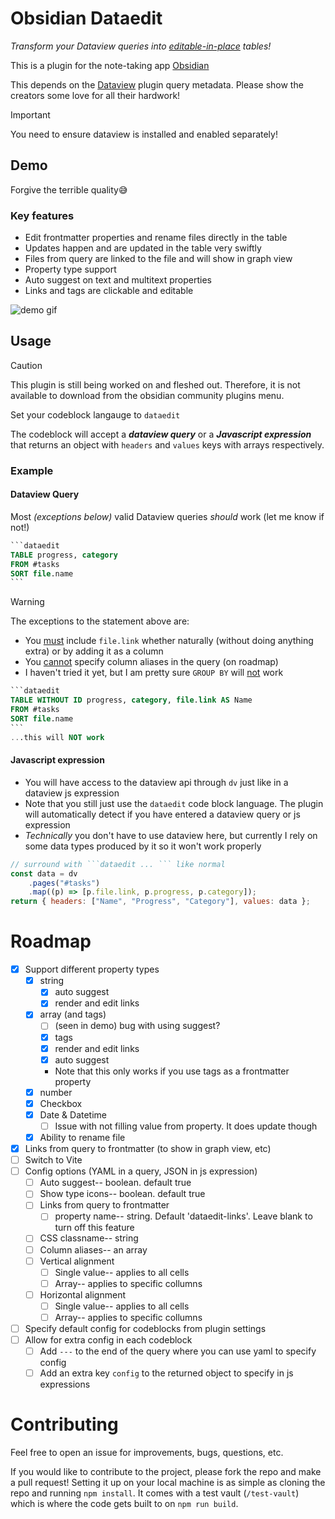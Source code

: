 # Obsidian Dataedit

_Transform your Dataview queries into <u>editable-in-place</u> tables!_

This is a plugin for the note-taking app [Obsidian](https://obsidian.md/)

This depends on the [Dataview](https://github.com/blacksmithgu/obsidian-dataview/tree/master) plugin query metadata. Please show the creators some love for all their hardwork!

> [!IMPORTANT]
> You need to ensure dataview is installed and enabled separately!

## Demo

Forgive the terrible quality😅

### Key features

-   Edit frontmatter properties and rename files directly in the table
-   Updates happen and are updated in the table very swiftly
-   Files from query are linked to the file and will show in graph view
-   Property type support
-   Auto suggest on text and multitext properties
-   Links and tags are clickable and editable

![demo gif](/dataedit-demo.gif)

## Usage

> [!CAUTION]
> This plugin is still being worked on and fleshed out. Therefore, it is not available to download from the obsidian community plugins menu.

Set your codeblock langauge to `dataedit`

The codeblock will accept a **_dataview query_** or a **_Javascript expression_** that returns an object with `headers` and `values` keys with arrays respectively.

### Example

#### Dataview Query

Most _(exceptions below)_ valid Dataview queries _should_ work (let me know if not!)

````sql
```dataedit
TABLE progress, category
FROM #tasks
SORT file.name
```
````

> [!WARNING]
> The exceptions to the statement above are:
>
> -   You <u>must</u> include `file.link` whether naturally (without doing anything extra) or by adding it as a column
> -   You <u>cannot</u> specify column aliases in the query (on roadmap)
> -   I haven't tried it yet, but I am pretty sure `GROUP BY` will <u>not</u> work

````sql
```dataedit
TABLE WITHOUT ID progress, category, file.link AS Name
FROM #tasks
SORT file.name
```
...this will NOT work
````

#### Javascript expression

-   You will have access to the dataview api through `dv` just like in a dataview js expression
-   Note that you still just use the `dataedit` code block language. The plugin will automatically detect if you have entered a dataview query or js expression
-   _Technically_ you don't have to use dataview here, but currently I rely on some data types produced by it so it won't work properly

````js
// surround with ```dataedit ... ``` like normal
const data = dv
	.pages("#tasks")
	.map((p) => [p.file.link, p.progress, p.category]);
return { headers: ["Name", "Progress", "Category"], values: data };
````

# Roadmap

-   [x] Support different property types
    -   [x] string
        -   [x] auto suggest
        -   [x] render and edit links
    -   [x] array (and tags)
        -   [ ] (seen in demo) bug with using suggest?
        -   [x] tags
        -   [x] render and edit links
        -   [x] auto suggest
        -   Note that this only works if you use tags as a frontmatter property
    -   [x] number
    -   [x] Checkbox
    -   [x] Date & Datetime
        -   [ ] Issue with not filling value from property. It does update though
    -   [x] Ability to rename file
-   [x] Links from query to frontmatter (to show in graph view, etc)
-   [ ] Switch to Vite
-   [ ] Config options (YAML in a query, JSON in js expression)
    -   [ ] Auto suggest-- boolean. default true
    -   [ ] Show type icons-- boolean. default true
    -   [ ] Links from query to frontmatter
        -   [ ] property name-- string. Default 'dataedit-links'. Leave blank to turn off this feature
    -   [ ] CSS classname-- string
    -   [ ] Column aliases-- an array
    -   [ ] Vertical alignment
        -   [ ] Single value-- applies to all cells
        -   [ ] Array-- applies to specific collumns
    -   [ ] Horizontal alignment
        -   [ ] Single value-- applies to all cells
        -   [ ] Array-- applies to specific collumns
-   [ ] Specify default config for codeblocks from plugin settings
-   [ ] Allow for extra config in each codeblock
    -   [ ] Add `---` to the end of the query where you can use yaml to specify config
    -   [ ] Add an extra key `config` to the returned object to specify in js expressions

# Contributing

Feel free to open an issue for improvements, bugs, questions, etc.

If you would like to contribute to the project, please fork the repo and make a pull request! Setting it up on your local machine is as simple as cloning the repo and running `npm install`. It comes with a test vault (`/test-vault`) which is where the code gets built to on `npm run build`.
